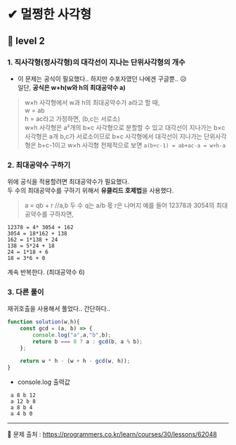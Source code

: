 # ✔ 멀쩡한 사각형
## 🌈 level 2

### 1. 직사각형(정사각형)의 대각선이 지나는 단위사각형의 개수
- 이 문제는 공식이 필요했다.. 하지만 수포자였던 나에겐 구글뿐.. 😥   
일단, <b>공식은 w+h(w와 h의 최대공약수 a)</b>   
> w×h 사각형에서 w과 h의 최대공약수가 a라고 할 때,   
> w = ab   
> h = ac라고 가정하면, (b,c는 서로소)   
> w×h 사각형은 a²개의 b×c 사각형으로 분할할 수 있고 대각선이 지나가는 b×c 사각형은 a개 b,c가 서로소이므로 b×c 사각형에서 대각선이 지나가는 단위사각형은 b+c-1이고 w×h 사각형 전체적으로 보면 `a(b+c-1) = ab+ac-a = w+h-a`   

### 2. 최대공약수 구하기
위에 공식을 적용할려면 최대공약수가 필요했다.   
두 수의 최대공약수를 구하기 위해서 <b>유클리드 호제법</b>을 사용했다.   
> a = qb + r //a,b 두 수 q는 a/b 몫 r은 나머지 
예를 들어 12378과 3054의 최대공약수를 구하자면,   
```
12378 = 4* 3054 + 162   
3054 = 18*162 + 138   
162 = 1*138 + 24   
138 = 5*24 + 18   
24 = 1*18 + 6   
18 = 3*6 + 0   
```
계속 반복한다. (최대공약수 6)

### 3. 다른 풀이
재귀호출을 사용해서 풀었다.. 간단하다..   
```javascript
function solution(w,h){
    const gcd = (a, b) => {
        console.log("a",a,"b",b);
        return b === 0 ? a : gcd(b, a % b);
    };

    return w * h - (w + h - gcd(w, h));
}
```
- console.log 출력값
```
 a 8 b 12   
 a 12 b 8   
 a 8 b 4   
 a 4 b 0   
```

<hr>

📌 문제 출처 : https://programmers.co.kr/learn/courses/30/lessons/62048
